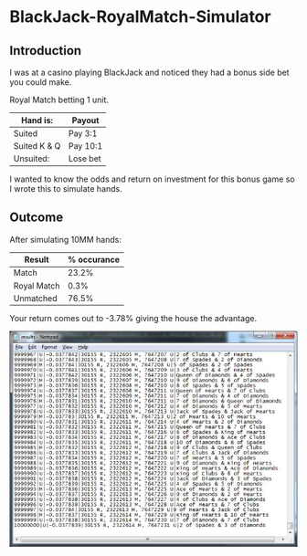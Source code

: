 # BlackJack-RoyalMatch-Simulator

## Introduction

I was at a casino playing BlackJack and noticed they had a bonus side bet you could make.

Royal Match betting 1 unit.

Hand is: | Payout |
--- | ---
 Suited | Pay 3:1
 Suited K & Q | Pay 10:1
 Unsuited: | Lose bet

I wanted to know the odds and return on investment for this bonus game so I wrote this to simulate hands.

## Outcome

After simulating 10MM hands:

Result | % occurance
-- | --
Match | 23.2%
Royal Match | 0.3%
Unmatched | 76.5%

Your return comes out to -3.78% giving the house the advantage.

![Results](https://github.com/CampHof/BlackJack-RoyalMatch-Simulator/blob/master/Results.jpg "Results")
